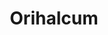 ---
title: Orihalcum
permalink: /Orihalcum
type: Class
subclass-of: /GuildRank
enumeration-member: true
subclass-chain:
  - https://schema.org/Thing
  - https://schema.org/Intangible
  - https://schema.org/Enumeration
class-comment: | 
  The orihalcum guild rank. This is the secound highest guild rank.
  The next lower guild rank is <a href="/Mithril" class="context-cs">Mithril</a>.
  The next higher guild rank is <a href="/Black" class="context-cs">Black</a>.
---